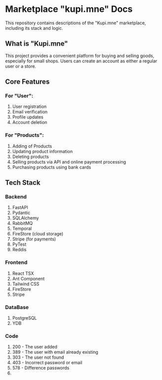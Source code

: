 # Marketplace "kupi.mne" Docs

This repository contains descriptions of the "Kupi.mne" marketplace, including its stack and logic.

## What is "Kupi.mne"

This project provides a convenient platform for buying and selling goods, especially for small shops. Users can create 
an account as either a regular user or a store.

## Core Features
### For "User":
1. User registration
2. Email verification
3. Profile updates
4. Account deletion

### For "Products":
1. Adding of Products
2. Updating product information
3. Deleting products
4. Selling products via API and online payment processing
5. Purchasing products using bank cards

## Tech Stack
### Backend
1. FastAPI
2. Pydantic
3. SQLAlchemy
4. RabbitMQ
5. Temporal
6. FireStore (cloud storage)
7. Stripe (for payments)
8. PyTest
9. Reddis

### Frontend
1. React TSX
2. Ant Component
3. Tailwind CSS
4. FireStore
5. Stripe

### DataBase
1. PostgreSQL
2. YDB


### Code
1. 200 - The user added
2. 389 - The user with email already existing
3. 303 - The user not found
4. 403 - Incorrect password or email
5. 578 - Difference passwords
6. 
